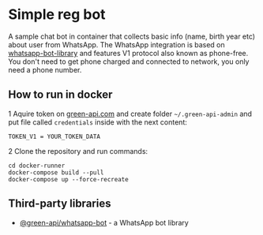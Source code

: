 # Simple reg bot

A sample chat bot in container that collects basic info (name, birth year etc) about user from WhatsApp. The WhatsApp integration is based on [whatsapp-bot-library](https://github.com/green-api/whatsapp-bot) and features V1 protocol also known as phone-free. You don't need to get phone charged and connected to network, you only need a phone number. 

## How to run in docker

1 Aquire token on [green-api.com](https://green-api.com/) and create folder ``~/.green-api-admin`` and put file called ``credentials`` inside with the next content: 
```
TOKEN_V1 = YOUR_TOKEN_DATA
```
2 Clone the repository and run commands:
```
cd docker-runner
docker-compose build --pull
docker-compose up --force-recreate
```

## Third-party libraries

* [@green-api/whatsapp-bot](https://github.com/green-api/whatsapp-bot) - a WhatsApp bot library